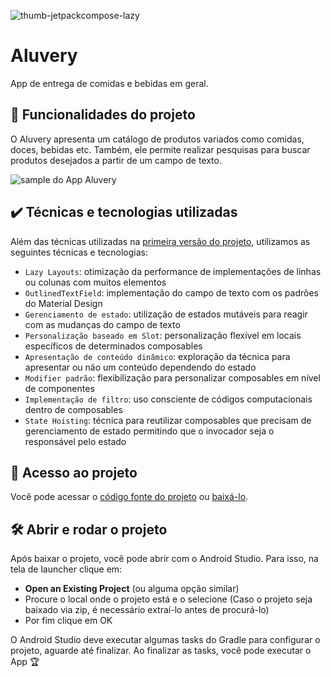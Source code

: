 ![thumb-jetpackcompose-lazy](https://user-images.githubusercontent.com/8989346/181017354-9a8b4e49-e7e8-4126-9f47-5c32b6421e99.png)
  
# Aluvery

App de entrega de comidas e bebidas em geral.

## 🔨 Funcionalidades do projeto

O Aluvery apresenta um catálogo de produtos variados como comidas, doces, bebidas etc. Também, ele permite realizar pesquisas para buscar produtos desejados a partir de um campo de texto.

![sample do App Aluvery](https://user-images.githubusercontent.com/8989346/190243949-783cb73c-65bc-426f-b8e0-cbb8950b7d76.png)

## ✔️ Técnicas e tecnologias utilizadas

Além das técnicas utilizadas na [primeira versão do projeto](https://github.com/alura-cursos/jetpack-compose-criando-um-app), utilizamos as seguintes técnicas e tecnologias:

- `Lazy Layouts`: otimização da performance de implementações de linhas ou colunas com muitos elementos
- `OutlinedTextField`: implementação do campo de texto com os padrões do Material Design
- `Gerenciamento de estado`: utilização de estados mutáveis para reagir com as mudanças do campo de texto
- `Personalização baseado em Slot`: personalização flexível em locais específicos de determinados composables
- `Apresentação de conteúdo dinâmico`: exploração da técnica para apresentar ou não um conteúdo dependendo do estado
- `Modifier padrão`: flexibilização para personalizar composables em nível de componentes
- `Implementação de filtro`: uso consciente de códigos computacionais dentro de composables
- `State Hoisting`: técnica para reutilizar composables que precisam de gerenciamento de estado permitindo que o invocador seja o responsável pelo estado

## 📁 Acesso ao projeto

Você pode acessar o [código fonte do projeto](https://github.com/alura-cursos/jetpack-compose-lazy-layouts-e-estados/tree/aula-6) ou [baixá-lo](https://github.com/alura-cursos/jetpack-compose-lazy-layouts-e-estados/archive/refs/heads/aula-6.zip).

## 🛠️ Abrir e rodar o projeto

Após baixar o projeto, você pode abrir com o Android Studio. Para isso, na tela de launcher clique em:

- **Open an Existing Project** (ou alguma opção similar)
- Procure o local onde o projeto está e o selecione (Caso o projeto seja baixado via zip, é necessário extraí-lo antes de procurá-lo)
- Por fim clique em OK

O Android Studio deve executar algumas tasks do Gradle para configurar o projeto, aguarde até finalizar. Ao finalizar as tasks, você pode executar o App 🏆

<!-- 

## 📚 Mais informações do curso

**Faça um CTA (_call to action_) para o curso do projeto**
